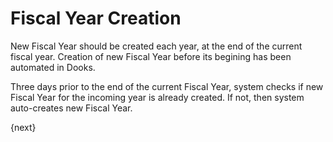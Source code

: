 <!-- add-breadcrumbs -->
# Fiscal Year Creation

New Fiscal Year should be created each year, at the end of the current fiscal year. Creation of new Fiscal Year before its begining has been automated in Dooks.

Three days prior to the end of the current Fiscal Year, system checks if new Fiscal Year for the incoming year is already created. If not, then system auto-creates new Fiscal Year.

{next}
